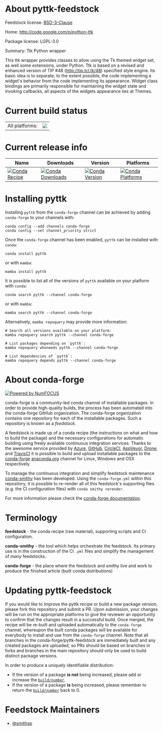 About pyttk-feedstock
=====================

Feedstock license: [BSD-3-Clause](https://github.com/conda-forge/pyttk-feedstock/blob/main/LICENSE.txt)

Home: http://code.google.com/p/python-ttk

Package license: LGPL-3.0

Summary: Ttk Python wrapper

This ttk wrapper provides classes to allow using the Tk themed widget
set, as well some extensions, under Python.  Ttk is based on a revised
and enhanced version of TIP #48 (http://tip.tcl.tk/48) specified style
engine.  Its basic idea is to separate, to the extent possible, the code
implementing a widget's behavior from the code implementing its
appearance. Widget class bindings are primarily responsible for
maintaining the widget state and invoking callbacks, all aspects of the
widgets appearance lies at Themes.


Current build status
====================


<table><tr><td>All platforms:</td>
    <td>
      <a href="https://dev.azure.com/conda-forge/feedstock-builds/_build/latest?definitionId=5123&branchName=main">
        <img src="https://dev.azure.com/conda-forge/feedstock-builds/_apis/build/status/pyttk-feedstock?branchName=main">
      </a>
    </td>
  </tr>
</table>

Current release info
====================

| Name | Downloads | Version | Platforms |
| --- | --- | --- | --- |
| [![Conda Recipe](https://img.shields.io/badge/recipe-pyttk-green.svg)](https://anaconda.org/conda-forge/pyttk) | [![Conda Downloads](https://img.shields.io/conda/dn/conda-forge/pyttk.svg)](https://anaconda.org/conda-forge/pyttk) | [![Conda Version](https://img.shields.io/conda/vn/conda-forge/pyttk.svg)](https://anaconda.org/conda-forge/pyttk) | [![Conda Platforms](https://img.shields.io/conda/pn/conda-forge/pyttk.svg)](https://anaconda.org/conda-forge/pyttk) |

Installing pyttk
================

Installing `pyttk` from the `conda-forge` channel can be achieved by adding `conda-forge` to your channels with:

```
conda config --add channels conda-forge
conda config --set channel_priority strict
```

Once the `conda-forge` channel has been enabled, `pyttk` can be installed with `conda`:

```
conda install pyttk
```

or with `mamba`:

```
mamba install pyttk
```

It is possible to list all of the versions of `pyttk` available on your platform with `conda`:

```
conda search pyttk --channel conda-forge
```

or with `mamba`:

```
mamba search pyttk --channel conda-forge
```

Alternatively, `mamba repoquery` may provide more information:

```
# Search all versions available on your platform:
mamba repoquery search pyttk --channel conda-forge

# List packages depending on `pyttk`:
mamba repoquery whoneeds pyttk --channel conda-forge

# List dependencies of `pyttk`:
mamba repoquery depends pyttk --channel conda-forge
```


About conda-forge
=================

[![Powered by
NumFOCUS](https://img.shields.io/badge/powered%20by-NumFOCUS-orange.svg?style=flat&colorA=E1523D&colorB=007D8A)](https://numfocus.org)

conda-forge is a community-led conda channel of installable packages.
In order to provide high-quality builds, the process has been automated into the
conda-forge GitHub organization. The conda-forge organization contains one repository
for each of the installable packages. Such a repository is known as a *feedstock*.

A feedstock is made up of a conda recipe (the instructions on what and how to build
the package) and the necessary configurations for automatic building using freely
available continuous integration services. Thanks to the awesome service provided by
[Azure](https://azure.microsoft.com/en-us/services/devops/), [GitHub](https://github.com/),
[CircleCI](https://circleci.com/), [AppVeyor](https://www.appveyor.com/),
[Drone](https://cloud.drone.io/welcome), and [TravisCI](https://travis-ci.com/)
it is possible to build and upload installable packages to the
[conda-forge](https://anaconda.org/conda-forge) [anaconda.org](https://anaconda.org/)
channel for Linux, Windows and OSX respectively.

To manage the continuous integration and simplify feedstock maintenance
[conda-smithy](https://github.com/conda-forge/conda-smithy) has been developed.
Using the ``conda-forge.yml`` within this repository, it is possible to re-render all of
this feedstock's supporting files (e.g. the CI configuration files) with ``conda smithy rerender``.

For more information please check the [conda-forge documentation](https://conda-forge.org/docs/).

Terminology
===========

**feedstock** - the conda recipe (raw material), supporting scripts and CI configuration.

**conda-smithy** - the tool which helps orchestrate the feedstock.
                   Its primary use is in the construction of the CI ``.yml`` files
                   and simplify the management of *many* feedstocks.

**conda-forge** - the place where the feedstock and smithy live and work to
                  produce the finished article (built conda distributions)


Updating pyttk-feedstock
========================

If you would like to improve the pyttk recipe or build a new
package version, please fork this repository and submit a PR. Upon submission,
your changes will be run on the appropriate platforms to give the reviewer an
opportunity to confirm that the changes result in a successful build. Once
merged, the recipe will be re-built and uploaded automatically to the
`conda-forge` channel, whereupon the built conda packages will be available for
everybody to install and use from the `conda-forge` channel.
Note that all branches in the conda-forge/pyttk-feedstock are
immediately built and any created packages are uploaded, so PRs should be based
on branches in forks and branches in the main repository should only be used to
build distinct package versions.

In order to produce a uniquely identifiable distribution:
 * If the version of a package **is not** being increased, please add or increase
   the [``build/number``](https://docs.conda.io/projects/conda-build/en/latest/resources/define-metadata.html#build-number-and-string).
 * If the version of a package **is** being increased, please remember to return
   the [``build/number``](https://docs.conda.io/projects/conda-build/en/latest/resources/define-metadata.html#build-number-and-string)
   back to 0.

Feedstock Maintainers
=====================

* [@smithsp](https://github.com/smithsp/)

